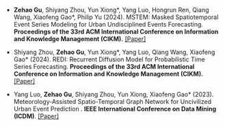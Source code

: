 - <strong>Zehao Gu</strong>, Shiyang Zhou, Yun Xiong*, Yang Luo, Hongrun Ren, Qiang Wang, Xiaofeng Gao*, Philip Yu (2024). MSTEM: Masked Spatiotemporal Event Series Modeling for Urban Undisciplined Events Forecasting. <strong>Proceedings of the 33rd ACM International Conference on Information and Knowledge Management (CIKM).</strong> [[Paper]](https://dl.acm.org/doi/abs/10.1145/3627673.3679810)

- Shiyang Zhou, <strong>Zehao Gu</strong>, Yun Xiong*, Yang Luo, Qiang Wang, Xiaofeng Gao* (2024). REDI: Recurrent Diffusion Model for Probabilistic Time Series Forecasting. <strong>Proceedings of the 33rd ACM International Conference on Information and Knowledge Management (CIKM).</strong> [[Paper]](https://dl.acm.org/doi/abs/10.1145/3627673.3679808)

- Yang Luo, <strong>Zehao Gu</strong>, Shiyang Zhou, Yun Xiong, Xiaofeng Gao* (2023). Meteorology-Assisted Spatio-Temporal Graph Network for Uncivilized Urban Event Prediction . <strong>IEEE International Conference on Data Mining (ICDM)</strong>. [[Paper]](https://ieeexplore.ieee.org/abstract/document/10415686/)

